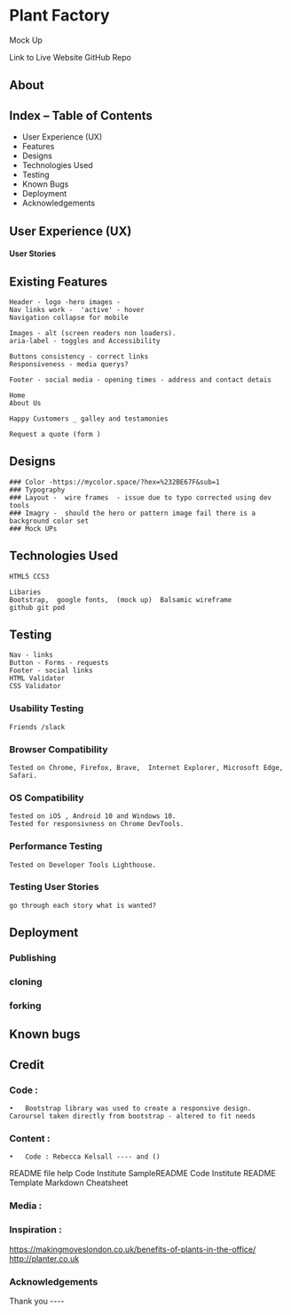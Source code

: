 # Plant Factory 


Mock Up  


Link to Live Website 
GitHub Repo 



## About 

## Index – Table of Contents

* User Experience (UX)
* Features
* Designs
* Technologies Used
* Testing 
* Known Bugs
* Deployment
* Acknowledgements 

## User Experience (UX)
#### User Stories

## Existing Features

    Header - logo -hero images -  
    Nav links work -  'active' - hover
    Navigation collapse for mobile

    Images - alt (screen readers non loaders).
    aria-label - toggles and Accessibility

    Buttons consistency - correct links
    Responsiveness - media querys?

    Footer - social media - opening times - address and contact detais

    Home
    About Us

    Happy Customers _ galley and testamonies 

    Request a quote (form )
	
## Designs

    ### Color -https://mycolor.space/?hex=%232BE67F&sub=1
    ### Typography 
    ### Layout -  wire frames  - issue due to typo corrected using dev tools 
    ### Imagry -  should the hero or pattern image fail there is a background color set
    ### Mock UPs


## Technologies Used 
    HTML5 CCS3 

    Libaries 
    Bootstrap,  google fonts,  (mock up)  Balsamic wireframe 
    github git pod


## Testing 

    Nav - links
    Button - Forms - requests
    Footer - social links 
    HTML Validator 
    CSS Validator
### Usability Testing
    Friends /slack 
### Browser Compatibility
    Tested on Chrome, Firefox, Brave,  Internet Explorer, Microsoft Edge, Safari.
### OS Compatibility
    Tested on iOS , Android 10 and Windows 10.
    Tested for responsivness on Chrome DevTools.
### Performance Testing
    Tested on Developer Tools Lighthouse.

### Testing User Stories
    go through each story what is wanted? 


## Deployment 
### Publishing 
### cloning 
### forking 

## Known bugs 


## Credit

### Code :
    •	Bootstrap library was used to create a responsive design.
    Caroursel taken directly from bootstrap - altered to fit needs 
### Content :
    •	Code : Rebecca Kelsall ---- and ()

README file help 
Code Institute SampleREADME
Code Institute README Template
Markdown Cheatsheet

### Media :

### Inspiration : 

https://makingmoveslondon.co.uk/benefits-of-plants-in-the-office/   
http://planter.co.uk


### Acknowledgements
Thank you ----

